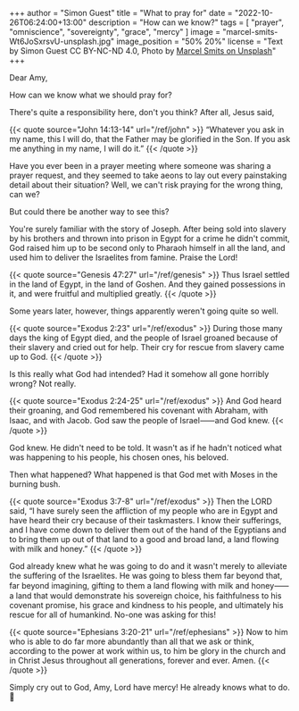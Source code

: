 +++
author = "Simon Guest"
title = "What to pray for"
date = "2022-10-26T06:24:00+13:00"
description = "How can we know?"
tags = [ "prayer", "omniscience", "sovereignty", "grace", "mercy" ]
image = "marcel-smits-Wt6JoSxrsvU-unsplash.jpg"
image_position = "50% 20%"
license = "Text by Simon Guest CC BY-NC-ND 4.0, Photo by [Marcel Smits on Unsplash](https://unsplash.com/photos/Wt6JoSxrsvU)"
+++

Dear Amy,

How can we know what we should pray for?

There's quite a responsibility here, don't you think? After all, Jesus said,

{{< quote source="John 14:13-14" url="/ref/john" >}}
“Whatever you ask in my name, this I will do, that the Father may be glorified in the Son. If you ask me anything in my name, I will do it.”
{{< /quote >}}

Have you ever been in a prayer meeting where someone was sharing a prayer request, and they seemed to take aeons to lay out every painstaking detail about their situation? Well, we can't risk praying for the wrong thing, can we?

But could there be another way to see this?

You're surely familiar with the story of Joseph. After being sold into slavery by his brothers and thrown into prison in Egypt for a crime he didn't commit, God raised him up to be second only to Pharaoh himself in all the land, and used him to deliver the Israelites from famine. Praise the Lord!

{{< quote source="Genesis 47:27" url="/ref/genesis" >}}
Thus Israel settled in the land of Egypt, in the land of Goshen. And they gained possessions in it, and were fruitful and multiplied greatly.
{{< /quote >}}

Some years later, however, things apparently weren't going quite so well.

{{< quote source="Exodus 2:23" url="/ref/exodus" >}}
During those many days the king of Egypt died, and the people of Israel groaned because of their slavery and cried out for help. Their cry for rescue from slavery came up to God.
{{< /quote >}}

Is this really what God had intended? Had it somehow all gone horribly wrong? Not really.

{{< quote source="Exodus 2:24-25" url="/ref/exodus" >}}
And God heard their groaning, and God remembered his covenant with Abraham, with Isaac, and with Jacob. God saw the people of Israel⸺and God knew.
{{< /quote >}}

God knew. He didn't need to be told. It wasn't as if he hadn't noticed what was happening to his people, his chosen ones, his beloved.

Then what happened? What happened is that God met with Moses in the burning bush.

{{< quote source="Exodus 3:7-8" url="/ref/exodus" >}}
Then the LORD said, “I have surely seen the affliction of my people who are in Egypt and have heard their cry because of their taskmasters. I know their sufferings, and I have come down to deliver them out of the hand of the Egyptians and to bring them up out of that land to a good and broad land, a land flowing with milk and honey.”
{{< /quote >}}

God already knew what he was going to do and it wasn't merely to alleviate the suffering of the Israelites. He was going to bless them far beyond that, far beyond imagining, gifting to them a land flowing with milk and honey⸺a land that would demonstrate his sovereign choice, his faithfulness to his covenant promise, his grace and kindness to his people, and ultimately his rescue for all of humankind. No-one was asking for this!

{{< quote source="Ephesians 3:20-21" url="/ref/ephesians" >}}
Now to him who is able to do far more abundantly than all that we ask or think, according to the power at work within us, to him be glory in the church and in Christ Jesus throughout all generations, forever and ever. Amen.
{{< /quote >}}

Simply cry out to God, Amy, Lord have mercy! He already knows what to do. 🙏
